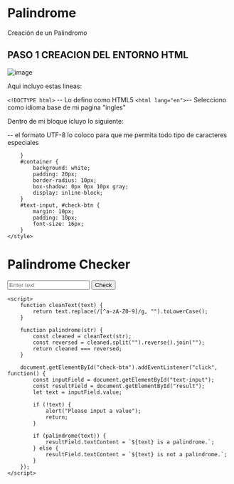 # Palindrome
Creación de un Palindromo

## PASO 1 CREACION DEL ENTORNO HTML
![image](https://github.com/user-attachments/assets/d306dc3a-dae1-49a4-970a-8356306e4a4e)

Aqui incluyo estas lineas:

```<!DOCTYPE html>``` -- Lo defino como HTML5
```<html lang="en">```-- Selecciono como idioma base de mi pagina "ingles"

Dentro de mi bloque <head> icluyo lo siguiente:

<meta charset="UTF-8">  -- el formato UTF-8 lo coloco para que me permita todo tipo de caracteres especiales
            
        }
        #container {
            background: white;
            padding: 20px;
            border-radius: 10px;
            box-shadow: 0px 0px 10px gray;
            display: inline-block;
        }
        #text-input, #check-btn {
            margin: 10px;
            padding: 10px;
            font-size: 16px;
        }
    </style>
</head>
<body>
    <div id="container">
        <h1>Palindrome Checker</h1>
        <input type="text" id="text-input" placeholder="Enter text">
        <button id="check-btn">Check</button>
        <p id="result"></p>
    </div>

    <script>
        function cleanText(text) {
            return text.replace(/[^a-zA-Z0-9]/g, "").toLowerCase();
        }

        function palindrome(str) {
            const cleaned = cleanText(str);
            const reversed = cleaned.split("").reverse().join("");
            return cleaned === reversed;
        }

        document.getElementById("check-btn").addEventListener("click", function() {
            const inputField = document.getElementById("text-input");
            const resultField = document.getElementById("result");
            let text = inputField.value;

            if (!text) {
                alert("Please input a value");
                return;
            }

            if (palindrome(text)) {
                resultField.textContent = `${text} is a palindrome.`;
            } else {
                resultField.textContent = `${text} is not a palindrome.`;
            }
        });
    </script>
</body>
</html>
